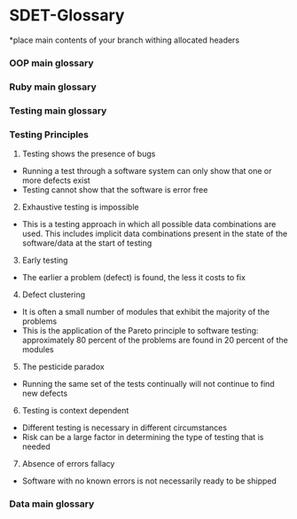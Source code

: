 # SDET-Glossary
 
*place main contents of your branch withing allocated headers
 
### OOP main glossary
 
### Ruby main glossary
 
### Testing main glossary
### Testing Principles 
  1. Testing shows the presence of bugs 
  * Running a test through a software system can only show that one or more defects exist
  * Testing cannot show that the software is error free
  2. Exhaustive testing is impossible 
  * This is a testing approach in which all possible data combinations are used. This includes implicit data combinations present in the state of the software/data at the start of testing
  3. Early testing 
  * The earlier a problem (defect) is found, the less it costs to fix
  4. Defect clustering 
  * It is often a small number of modules that exhibit the majority of the problems
  * This is the application of the Pareto principle to software testing: approximately 80 percent of the problems are found in 20 percent of the modules
  5. The pesticide paradox 
  * Running the same set of the tests continually will not continue to find new defects 
  6. Testing is context dependent 
  * Different testing is necessary in different circumstances
  * Risk can be a large factor in determining the type of testing that is needed
  7. Absence of errors fallacy 
  * Software with no known errors is not necessarily ready to be shipped
### Data main glossary